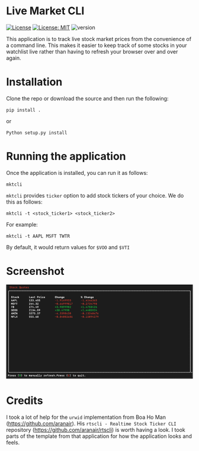 # Live Market CLI
[![License](https://img.shields.io/badge/License-Apache%202.0-blue.svg)](https://www.apache.org/licenses/LICENSE-2.0) [![License: MIT](https://img.shields.io/badge/License-MIT-yellow.svg)](https://opensource.org/licenses/MIT) ![version](https://img.shields.io/badge/version-2.1.1-blue)

This application is to track live stock market prices from the convenience of a command line. This makes it easier to keep track of some stocks in your watchlist live rather than having to refresh your browser over and over again.

# Installation
Clone the repo or download the source and then run the following:
```
pip install .
```
or
```
Python setup.py install
```

# Running the application
Once the application is installed, you can run it as follows:
```
mktcli
```
`mktcli` provides `ticker` option to add stock tickers of your choice. We do this as follows:
```
mktcli -t <stock_ticker1> <stock_ticker2>
```
For example:
```
mktcli -t AAPL MSFT TWTR
```
By default, it would return values for `$VOO` and `$VTI`

# Screenshot
![Demo](docs/ScreenShot.png?raw=true "Demo")

# Credits
I took a lot of help for the `urwid` implementation from Boa Ho Man (https://github.com/aranair). His `rtscli - Realtime Stock Ticker CLI` repository (https://github.com/aranair/rtscli) is worth having a look. I took parts of the template from that application for how the application looks and feels.
